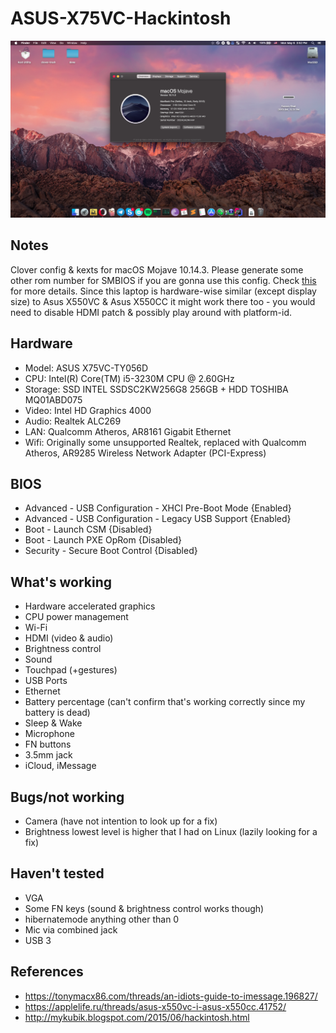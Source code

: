 # ASUS-X75VC-Hackintosh

![Screenshot](https://github.com/Jesterjke/ASUS-X75VC-Hackintosh/raw/master/Screenshots/Screen%20Shot%202019-05-06%20at%203.52.48%20PM.png)

## Notes
Clover config & kexts for macOS Mojave 10.14.3.
Please generate some other rom number for SMBIOS if you are gonna use this config. Check [this](https://tonymacx86.com/threads/an-idiots-guide-to-imessage.196827/) for more details.
Since this laptop is hardware-wise similar (except display size) to Asus X550VC & Asus X550CC it might work there too -
 you would need to disable HDMI patch & possibly play around with platform-id.

## Hardware
* Model: ASUS X75VC-TY056D
* CPU: Intel(R) Core(TM) i5-3230M CPU @ 2.60GHz
* Storage: SSD INTEL SSDSC2KW256G8 256GB + HDD TOSHIBA MQ01ABD075
* Video: Intel HD Graphics 4000
* Audio: Realtek ALC269
* LAN: Qualcomm Atheros, AR8161 Gigabit Ethernet
* Wifi: Originally some unsupported Realtek, replaced with Qualcomm Atheros, AR9285 Wireless Network Adapter (PCI-Express)

## BIOS
* Advanced - USB Configuration - XHCI Pre-Boot Mode {Enabled}  
* Advanced - USB Configuration - Legacy USB Support {Enabled}  
* Boot - Launch CSM {Disabled}  
* Boot - Launch PXE OpRom {Disabled}  
* Security - Secure Boot Control {Disabled}

## What's working
* Hardware accelerated graphics
* CPU power management
* Wi-Fi
* HDMI (video & audio)
* Brightness control
* Sound
* Touchpad (+gestures)
* USB Ports
* Ethernet
* Battery percentage (can't confirm that's working correctly since my battery is dead)
* Sleep & Wake
* Microphone
* FN buttons
* 3.5mm jack
* iCloud, iMessage

## Bugs/not working
* Camera (have not intention to look up for a fix)
* Brightness lowest level is higher that I had on Linux (lazily looking for a fix)

## Haven't tested
* VGA
* Some FN keys (sound & brightness control works though)
* hibernatemode anything other than 0
* Mic via combined jack
* USB 3

## References
* https://tonymacx86.com/threads/an-idiots-guide-to-imessage.196827/
* https://applelife.ru/threads/asus-x550vc-i-asus-x550cc.41752/
* http://mykubik.blogspot.com/2015/06/hackintosh.html

